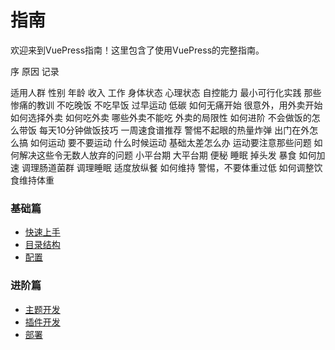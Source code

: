 # 指南

欢迎来到VuePress指南！这里包含了使用VuePress的完整指南。

序
    原因
    记录

适用人群
    性别
    年龄
    收入
    工作
    身体状态
    心理状态
    自控能力
    最小可行化实践
那些惨痛的教训
    不吃晚饭
    不吃早饭
    过早运动
    低碳
如何无痛开始
    很意外，用外卖开始
    如何选择外卖
    如何吃外卖
    哪些外卖不能吃
    外卖的局限性
如何进阶
    不会做饭的怎么带饭
    每天10分钟做饭技巧
    一周速食谱推荐
    警惕不起眼的热量炸弹
    出门在外怎么搞
如何运动
    要不要运动
    什么时候运动
    基础太差怎么办
    运动要注意那些问题
如何解决这些令无数人放弃的问题
    小平台期
    大平台期
    便秘
    睡眠
    掉头发
    暴食
如何加速
    调理肠道菌群
    调理睡眠
    适度放纵餐
如何维持
    警惕，不要体重过低
    如何调整饮食维持体重







### 基础篇
- [快速上手](./essentials/getting-started.md)
- [目录结构](./essentials/directory-structure.md)
- [配置](./essentials/config.md)

### 进阶篇
- [主题开发](./advanced/theme-development.md)
- [插件开发](./advanced/plugin-development.md)
- [部署](./advanced/deployment.md)